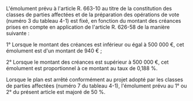 L'émolument prévu à l'article R. 663-10 au titre de la constitution des classes de parties affectées et de la préparation des opérations de vote (numéro 3 du tableau 4-1) est fixé, en fonction du montant des créances prises en compte en application de l'article R. 626-58 de la manière suivante :  

  

1° Lorsque le montant des créances est inférieur ou égal à 500 000 €, cet émolument est d'un montant de 940 € ;  

  

2° Lorsque le montant des créances est supérieur à 500 000 €, cet émolument est proportionnel à ce montant au taux de 0,188 %.  

  

Lorsque le plan est arrêté conformément au projet adopté par les classes de parties affectées (numéro 7 du tableau 4-1), l'émolument prévu au 1° ou 2° du présent article est majoré de 50 %.

